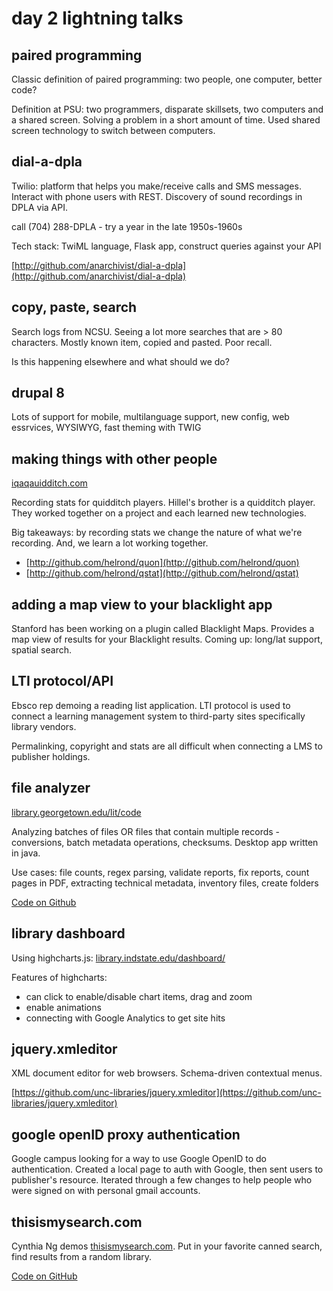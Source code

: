 # day 2 lightning talks

## paired programming

Classic definition of paired programming: two people, one computer, better code?

Definition at PSU: two programmers, disparate skillsets, two computers and a shared screen. Solving a problem in a short amount of time. Used shared screen technology to switch between computers.

## dial-a-dpla

Twilio: platform that helps you make/receive calls and SMS messages. Interact with phone users with REST. Discovery of sound recordings in DPLA via API.

call (704) 288-DPLA - try a year in the late 1950s-1960s

Tech stack: TwiML language, Flask app, construct queries against your API

[http://github.com/anarchivist/dial-a-dpla](http://github.com/anarchivist/dial-a-dpla)

## copy, paste, search

Search logs from NCSU. Seeing a lot more searches that are > 80 characters. Mostly known item, copied and pasted. Poor recall.

Is this happening elsewhere and what should we do?

## drupal 8

Lots of support for mobile, multilanguage support, new config, web essrvices, WYSIWYG, fast theming with TWIG

## making things with other people

[iqaqauidditch.com](http://iqaqauidditch.com)

Recording stats for quidditch players. Hillel's brother is a quidditch player. They worked together on a project and each learned new technologies. 

Big takeaways: by recording stats we change the nature of what we're recording. And, we learn a lot working together.

- [http://github.com/helrond/quon](http://github.com/helrond/quon)
- [http://github.com/helrond/qstat](http://github.com/helrond/qstat)

## adding a map view to your blacklight app

Stanford has been working on a plugin called Blacklight Maps. Provides a map view of results for your Blacklight results. Coming up: long/lat support, spatial search.

## LTI protocol/API

Ebsco rep demoing a reading list application. LTI protocol is used to connect a learning management system to third-party sites specifically library vendors.

Permalinking, copyright and stats are all difficult when connecting a LMS to publisher holdings.

## file analyzer

[library.georgetown.edu/lit/code](http://library.georgetown.edu/lit/code)

Analyzing batches of files OR files that contain multiple records - conversions, batch metadata operations, checksums. Desktop app written in java.

Use cases: file counts, regex parsing, validate reports, fix reports, count pages in PDF, extracting technical metadata, inventory files, create folders

[Code on Github](http://github.com/georgetown-university-libraries/file-analyzer)

## library dashboard

Using highcharts.js: [library.indstate.edu/dashboard/](http://library.indstate.edu/dashboard/)

Features of highcharts:

- can click to enable/disable chart items, drag and zoom
- enable animations
- connecting with Google Analytics to get site hits

## jquery.xmleditor

XML document editor for web browsers. Schema-driven contextual menus.

[https://github.com/unc-libraries/jquery.xmleditor](https://github.com/unc-libraries/jquery.xmleditor)

## google openID proxy authentication

Google campus looking for a way to use Google OpenID to do authentication. Created a local page to auth with Google, then sent users to publisher's resource. Iterated through a few changes to help people who were signed on with personal gmail accounts.

## thisismysearch.com

Cynthia Ng demos [thisismysearch.com](http://thisismysearch.com). Put in your favorite canned search, find results from a random library.

[Code on GitHub](http://github.com/mreidsma/thisismysearch)
